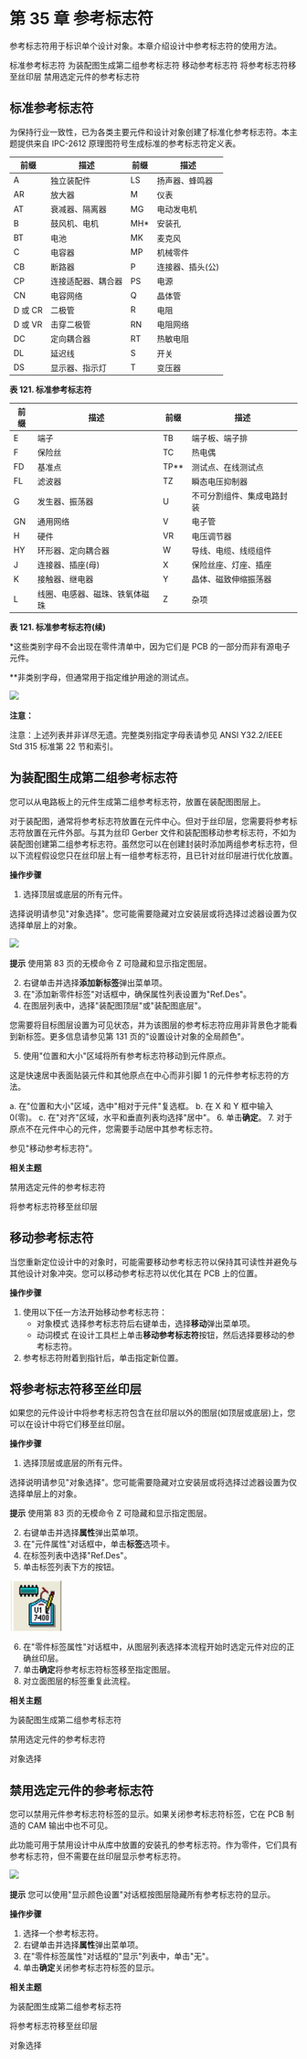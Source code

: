 # 第 35 章 参考标志符
参考标志符用于标识单个设计对象。本章介绍设计中参考标志符的使用方法。

标准参考标志符 为装配图生成第二组参考标志符 移动参考标志符 将参考标志符移至丝印层 禁用选定元件的参考标志符

## 标准参考标志符
为保持行业一致性，已为各类主要元件和设计对象创建了标准化参考标志符。本主题提供来自 IPC-2612 原理图符号生成标准的参考标志符定义表。

| 前缀  | 描述                 | 前缀 | 描述           |
|---------|-----------------------------|--------|-----------------------|
| A       | 独立装配件           | LS     | 扬声器、蜂鸣器   |
| AR      | 放大器                   | M      | 仪表                 |
| AT      | 衰减器、隔离器        | MG     | 电动发电机       |
| B       | 鼓风机、电机               | MH*    | 安装孔         |
| BT      | 电池                     | MK     | 麦克风            |
| C       | 电容器                   | MP     | 机械零件       |
| CB      | 断路器             | P      | 连接器、插头(公) |
| CP      | 连接适配器、耦合器 | PS     | 电源          |
| CN      | 电容网络           | Q      | 晶体管            |
| D 或 CR | 二极管                       | R      | 电阻              |
| D 或 VR | 击穿二极管             | RN     | 电阻网络      |
| DC      | 定向耦合器         | RT     | 热敏电阻            |
| DL      | 延迟线                  | S      | 开关                |
| DS      | 显示器、指示灯               | T      | 变压器           |

**表 121. 标准参考标志符**

| 前缀 | 描述                        | 前缀 | 描述                          |
|--------|------------------------------------|--------|--------------------------------------|
| E      | 端子                           | TB     | 端子板、端子排       |
| F      | 保险丝                               | TC     | 热电偶                         |
| FD     | 基准点                           | TP**   | 测试点、在线测试点   |
| FL     | 滤波器                             | TZ     | 瞬态电压抑制器                            |
| G      | 发生器、振荡器              | U      | 不可分割组件、集成电路封装     |
| GN     | 通用网络                    | V      | 电子管                        |
| H      | 硬件                           | VR     | 电压调节器                    |
| HY     | 环形器、定向耦合器      | W      | 导线、电缆、线缆组件          |
| J      | 连接器、插座(母)            | X      | 保险丝座、灯座、插座     |
| K      | 接触器、继电器                   | Y      | 晶体、磁致伸缩振荡器 |
| L      | 线圈、电感器、磁珠、铁氧体磁珠 | Z      | 杂项                        |

**表 121. 标准参考标志符(续)**

\*这些类别字母不会出现在零件清单中，因为它们是 PCB 的一部分而非有源电子元件。

\*\*非类别字母，但通常用于指定维护用途的测试点。

![](/layout/guide/35/_page_1_Picture_5.jpeg)

**注意：**

注意：上述列表并非详尽无遗。完整类别指定字母表请参见 ANSI Y32.2/IEEE Std 315 标准第 22 节和索引。

## 为装配图生成第二组参考标志符
您可以从电路板上的元件生成第二组参考标志符，放置在装配图图层上。

对于装配图，通常将参考标志符放置在元件中心。但对于丝印层，您需要将参考标志符放置在元件外部。与其为丝印 Gerber 文件和装配图移动参考标志符，不如为装配图创建第二组参考标志符。虽然您可以在创建封装时添加两组参考标志符，但以下流程假设您只在丝印层上有一组参考标志符，且已针对丝印层进行优化放置。

**操作步骤**

1. 选择顶层或底层的所有元件。

选择说明请参见"对象选择"。您可能需要隐藏对立安装层或将选择过滤器设置为仅选择单层上的对象。

![](/layout/guide/35/_page_2_Picture_4.jpeg)

**提示** 使用第 83 页的无模命令 Z 可隐藏和显示指定图层。

2. 右键单击并选择**添加新标签**弹出菜单项。
3. 在"添加新零件标签"对话框中，确保属性列表设置为"Ref.Des"。
4. 在图层列表中，选择"装配图顶层"或"装配图底层"。

您需要将目标图层设置为可见状态，并为该图层的参考标志符应用非背景色才能看到新标签。更多信息请参见第 131 页的"设置设计对象的全局颜色"。

5. 使用"位置和大小"区域将所有参考标志符移动到元件原点。

这是快速居中表面贴装元件和其他原点在中心而非引脚 1 的元件参考标志符的方法。

a. 在"位置和大小"区域，选中"相对于元件"复选框。
b. 在 X 和 Y 框中输入 0(零)。
c. 在"对齐"区域，水平和垂直列表均选择"居中"。
6. 单击**确定**。
7. 对于原点不在元件中心的元件，您需要手动居中其参考标志符。

参见"移动参考标志符"。

**相关主题**

禁用选定元件的参考标志符

将参考标志符移至丝印层

## 移动参考标志符
当您重新定位设计中的对象时，可能需要移动参考标志符以保持其可读性并避免与其他设计对象冲突。您可以移动参考标志符以优化其在 PCB 上的位置。

**操作步骤**

1. 使用以下任一方法开始移动参考标志符：
	- 对象模式 选择参考标志符后右键单击，选择**移动**弹出菜单项。
	- 动词模式 在设计工具栏上单击**移动参考标志符**按钮，然后选择要移动的参考标志符。
2. 参考标志符附着到指针后，单击指定新位置。

## 将参考标志符移至丝印层
如果您的元件设计中将参考标志符包含在丝印层以外的图层(如顶层或底层)上，您可以在设计中将它们移至丝印层。

**操作步骤**

1. 选择顶层或底层的所有元件。

选择说明请参见"对象选择"。您可能需要隐藏对立安装层或将选择过滤器设置为仅选择单层上的对象。

**提示** 使用第 83 页的无模命令 Z 可隐藏和显示指定图层。

2. 右键单击并选择**属性**弹出菜单项。
3. 在"元件属性"对话框中，单击**标签**选项卡。
4. 在标签列表中选择"Ref.Des"。
5. 单击标签列表下方的按钮。

![](/layout/guide/35/_page_3_Picture_16.jpeg)

6. 在"零件标签属性"对话框中，从图层列表选择本流程开始时选定元件对应的正确丝印层。
7. 单击**确定**将参考标志符标签移至指定图层。
8. 对立面图层的标签重复此流程。

**相关主题**

为装配图生成第二组参考标志符

禁用选定元件的参考标志符

对象选择

## 禁用选定元件的参考标志符
您可以禁用元件参考标志符标签的显示。如果关闭参考标志符标签，它在 PCB 制造的 CAM 输出中也不可见。

此功能可用于禁用设计中从库中放置的安装孔的参考标志符。作为零件，它们具有参考标志符，但不需要在丝印层显示参考标志符。

![](/layout/guide/35/_page_4_Picture_8.jpeg)

**提示** 您可以使用"显示颜色设置"对话框按图层隐藏所有参考标志符的显示。

**操作步骤**

1. 选择一个参考标志符。
2. 右键单击并选择**属性**弹出菜单项。
3. 在"零件标签属性"对话框的"显示"列表中，单击"无"。
4. 单击**确定**关闭参考标志符标签的显示。

**相关主题**

为装配图生成第二组参考标志符

将参考标志符移至丝印层

对象选择